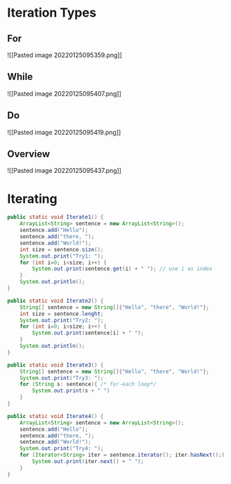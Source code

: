 # Iteration Types
## For
![[Pasted image 20220125095359.png]]

## While
![[Pasted image 20220125095407.png]]
## Do
![[Pasted image 20220125095419.png]]
## Overview
![[Pasted image 20220125095437.png]]
# Iterating
```java
public static void Iterate1() {
	ArrayList<String> sentence = new ArrayList<String>();
	sentence.add("Hello");
	sentence.add("there, ");
	sentence.add("World!");
	int size = sentence.size();
	System.out.print("Try1: ");
	for (int i=0; i<size; i++) {
		System.out.print(sentence.get(i) + " "); // use i as index
	}
	System.out.println();
}
```
```java
public static void Iterate2() {
	String[] sentence = new String[]{"Hello", "there", "World!"};
	int size = sentence.lenght;
	System.out.print("Try2: ");
	for (int i=0; i<size; i++) {
		System.out.print(sentence[i] + " ");
	}
	System.out.println();
}
```
```java
public static void Iterate3() {
	String[] sentence = new String[]{"Hello", "there", "World!"};
	System.out.print("Try3: ");
	for (String s: sentence){ /* for-each loop*/
		System.out.print(s + " ")
	}
}
```
```java
public static void Iterate4() {
	ArrayList<String> sentence = new ArrayList<String>();
	sentence.add("Hello");
	sentence.add("there, ");
	sentence.add("World!");
	System.out.print("Try4: ");
	for (Iterator<String> iter = sentence.iterator(); iter.hasNext();) {
		System.out.print(iter.next() + " ");
	}
}
```